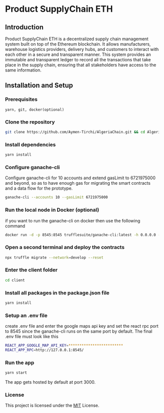 # Product SupplyChain ETH

## Introduction

Product SupplyChain ETH is a decentralized supply chain management system built on top of the Ethereum blockchain. It allows manufacturers, warehouse logistics providers, delivery hubs, and customers to interact with each other in a secure and transparent manner. This system provides an immutable and transparent ledger to record all the transactions that take place in the supply chain, ensuring that all stakeholders have access to the same information.

## Installation and Setup

### Prerequisites

`yarn, git, docker(optional)`

### Clone the repository

```Bash
git clone https://github.com/Aymen-Tirchi/AlgeriaChain.git && cd AlgeriaChain
```

### Install dependencies

```Bash
yarn install
```

### Configure ganache-cli

Configure ganache-cli for 10 accounts and extend gasLimit to 6721975000 and beyond, so as to have enough gas for migrating the smart contracts and a data flow for the prototype.

```Bash
ganache-cli --accounts 10 --gasLimit 6721975000
```

### Run the local node in Docker (optional)

if you want to run the ganache-cli on docker then use the following command

```Bash
docker run -d -p 8545:8545 trufflesuite/ganache-cli:latest -h 0.0.0.0 --accounts 10 --gasLimit 6721975000
```

### Open a second terminal and deploy the contracts

```Bash
npx truffle migrate --network=develop --reset
```

### Enter the client folder

```Bash
cd client
```

### Install all packages in the package.json file

```Bash
yarn install
```

### Setup an .env file

create .env file and enter the google maps api key and set the react rpc port to 8545 since the ganache-cli runs on the same port by default. The final .env file must look like this

```bash
REACT_APP_GOOGLE_MAP_API_KEY=*************************
REACT_APP_RPC=http://127.0.0.1:8545/
```

### Run the app

```Bash
yarn start
```

The app gets hosted by default at port 3000.

### License

This project is licensed under the [MIT](https://opensource.org/licenses/MIT) License.
